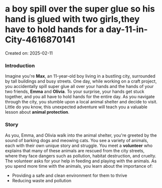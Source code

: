 # a boy spill over the super glue so his hand is glued with two girls,they have to hold hands for a day-11-in-City-4616870141

Created on: 2025-02-11

### Introduction
Imagine you're **Max**, an 11-year-old boy living in a bustling city, surrounded by tall buildings and busy streets. One day, while working on a craft project, you accidentally spill super glue all over your hands and the hands of your two friends, **Emma** and **Olivia**. To your surprise, your hands get stuck together, and you all have to hold hands for the entire day. As you navigate through the city, you stumble upon a local animal shelter and decide to visit. Little do you know, this unexpected adventure will teach you a valuable lesson about **animal protection**.

### Story
As you, Emma, and Olivia walk into the animal shelter, you're greeted by the sound of barking dogs and meowing cats. You see a variety of animals, each with their own unique story and struggle. You meet a **volunteer** who explains that many of these animals are rescued from the city streets, where they face dangers such as pollution, habitat destruction, and cruelty. The volunteer asks for your help in feeding and playing with the animals. As you spend more time with the animals, you learn about the importance of:
* Providing a safe and clean environment for them to thrive
* Reducing waste and pollution